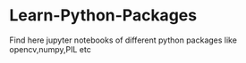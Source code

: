 # Learn-Python-Packages
Find here jupyter notebooks of different python packages like opencv,numpy,PIL etc

